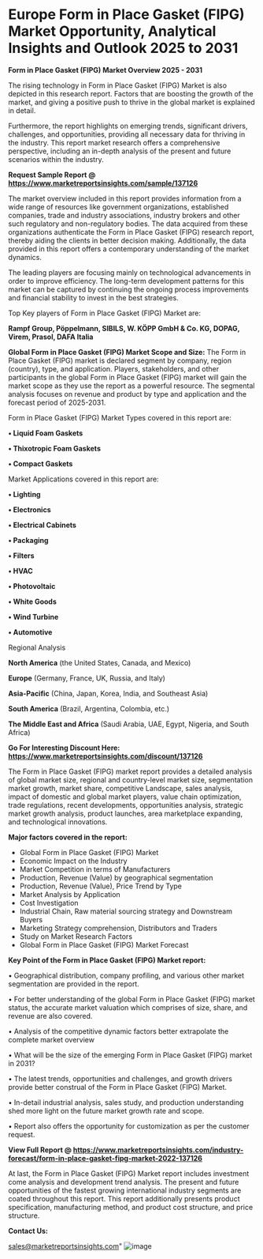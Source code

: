 # Europe Form in Place Gasket (FIPG) Market Opportunity, Analytical Insights and Outlook 2025 to 2031

<Strong> Form in Place Gasket (FIPG) Market Overview 2025 - 2031</strong>

The rising technology in Form in Place Gasket (FIPG) Market is also depicted in this research report. Factors that are boosting the growth of the market, and giving a positive push to thrive in the global market is explained in detail.

Furthermore, the report highlights on emerging trends, significant drivers, challenges, and opportunities, providing all necessary data for thriving in the industry. This report market research offers a comprehensive perspective, including an in-depth analysis of the present and future scenarios within the industry.

<strong>Request Sample Report @ <a href=https://www.marketreportsinsights.com/sample/137126>https://www.marketreportsinsights.com/sample/137126</a></strong>

The market overview included in this report provides information from a wide range of resources like government organizations, established companies, trade and industry associations, industry brokers and other such regulatory and non-regulatory bodies. The data acquired from these organizations authenticate the Form in Place Gasket (FIPG) research report, thereby aiding the clients in better decision making. Additionally, the data provided in this report offers a contemporary understanding of the market dynamics.

The leading players are focusing mainly on technological advancements in order to improve efficiency. The long-term development patterns for this market can be captured by continuing the ongoing process improvements and financial stability to invest in the best strategies.

Top Key players of Form in Place Gasket (FIPG) Market are:

<strong>Rampf Group, Pöppelmann, SIBILS, W. KÖPP GmbH & Co. KG, DOPAG, Virem, Prasol, DAFA Italia</strong>

<strong><b>Global Form in Place Gasket (FIPG) Market Scope and Size:</b></strong>
The Form in Place Gasket (FIPG) market is declared segment by company, region (country), type, and application. Players, stakeholders, and other participants in the global Form in Place Gasket (FIPG) market will gain the market scope as they use the report as a powerful resource. The segmental analysis focuses on revenue and product by type and application and the forecast period of 2025-2031.

Form in Place Gasket (FIPG) Market Types covered in this report are:

<strong>• Liquid Foam Gaskets

• Thixotropic Foam Gaskets

• Compact Gaskets</strong>

Market Applications covered in this report are:

<strong>• Lighting

• Electronics

• Electrical Cabinets

• Packaging

• Filters

• HVAC

• Photovoltaic

• White Goods

• Wind Turbine

• Automotive</strong> 

Regional Analysis

<strong>North America</strong> (the United States, Canada, and Mexico)

<strong>Europe</strong> (Germany, France, UK, Russia, and Italy)

<strong>Asia-Pacific</strong> (China, Japan, Korea, India, and Southeast Asia)

<strong>South America</strong> (Brazil, Argentina, Colombia, etc.)

<strong>The Middle East and Africa</strong> (Saudi Arabia, UAE, Egypt, Nigeria, and South Africa)

<strong>Go For Interesting Discount Here: <a href=https://www.marketreportsinsights.com/discount/137126>https://www.marketreportsinsights.com/discount/137126</a></strong>

The Form in Place Gasket (FIPG) market report provides a detailed analysis of global market size, regional and country-level market size, segmentation market growth, market share, competitive Landscape, sales analysis, impact of domestic and global market players, value chain optimization, trade regulations, recent developments, opportunities analysis, strategic market growth analysis, product launches, area marketplace expanding, and technological innovations.

<strong><b>Major factors covered in the report:</b></strong>
<ul>
  <li>Global Form in Place Gasket (FIPG) Market </li>
  <li>Economic Impact on the Industry</li>
  <li>Market Competition in terms of Manufacturers</li>
  <li>Production, Revenue (Value) by geographical segmentation</li>
  <li>Production, Revenue (Value), Price Trend by Type</li>
  <li>Market Analysis by Application</li>
  <li>Cost Investigation</li>
  <li>Industrial Chain, Raw material sourcing strategy and Downstream Buyers</li>
  <li>Marketing Strategy comprehension, Distributors and Traders</li>
  <li>Study on Market Research Factors</li>
  <li>Global Form in Place Gasket (FIPG) Market Forecast</li>
</ul>

<strong><b>Key Point of the Form in Place Gasket (FIPG) Market report:</b></strong>

• Geographical distribution, company profiling, and various other market segmentation are provided in the report.

• For better understanding of the global Form in Place Gasket (FIPG) market status, the accurate market valuation which comprises of size, share, and revenue are also covered.

• Analysis of the competitive dynamic factors better extrapolate the complete market overview

• What will be the size of the emerging Form in Place Gasket (FIPG) market in 2031?

• The latest trends, opportunities and challenges, and growth drivers provide better construal of the Form in Place Gasket (FIPG) Market.

• In-detail industrial analysis, sales study, and production understanding shed more light on the future market growth rate and scope.

• Report also offers the opportunity for customization as per the customer request.

<strong><b>View Full Report @ <a href=https://www.marketreportsinsights.com/industry-forecast/form-in-place-gasket-fipg-market-2022-137126>https://www.marketreportsinsights.com/industry-forecast/form-in-place-gasket-fipg-market-2022-137126</a></b></strong>


At last, the Form in Place Gasket (FIPG) Market report includes investment come analysis and development trend analysis. The present and future opportunities of the fastest growing international industry segments are coated throughout this report. This report additionally presents product specification, manufacturing method, and product cost structure, and price structure.

<strong>Contact Us:</strong>

sales@marketreportsinsights.com"
![image](https://github.com/user-attachments/assets/0516a48f-6913-4e3f-9d98-11e2832e1d4c)
